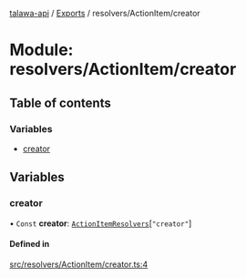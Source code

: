 [talawa-api](../README.md) / [Exports](../modules.md) / resolvers/ActionItem/creator

# Module: resolvers/ActionItem/creator

## Table of contents

### Variables

- [creator](resolvers_ActionItem_creator.md#creator)

## Variables

### creator

• `Const` **creator**: [`ActionItemResolvers`](types_generatedGraphQLTypes.md#actionitemresolvers)[``"creator"``]

#### Defined in

[src/resolvers/ActionItem/creator.ts:4](https://github.com/PalisadoesFoundation/talawa-api/blob/53234da/src/resolvers/ActionItem/creator.ts#L4)
